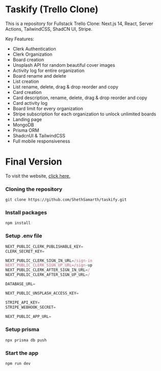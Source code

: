 # Taskify (Trello Clone)

This is a repository for Fullstack Trello Clone: Next.js 14, React, Server Actions, TailwindCSS, ShadCN UI, Stripe.

Key Features:

- Clerk Authentication
- Clerk Organization
- Board creation
- Unsplash API for random beautiful cover images
- Activity log for entire organization
- Board rename and delete
- List creation
- List rename, delete, drag & drop reorder and copy
- Card creation
- Card description, rename, delete, drag & drop reorder and copy
- Card activity log
- Board limit for every organization
- Stripe subscription for each organization to unlock unlimited boards
- Landing page
- MongoDB
- Prisma ORM
- ShadcnUI & TailwindCSS
- Full mobile responsiveness

# Final Version

To visit the website, [click here.](https://taskify-ss.vercel.app)

### Cloning the repository

```shell
git clone https://github.com/ShethSamarth/taskify.git
```

### Install packages

```shell
npm install
```

### Setup .env file

```js
NEXT_PUBLIC_CLERK_PUBLISHABLE_KEY=
CLERK_SECRET_KEY=

NEXT_PUBLIC_CLERK_SIGN_IN_URL=/sign-in
NEXT_PUBLIC_CLERK_SIGN_UP_URL=/sign-up
NEXT_PUBLIC_CLERK_AFTER_SIGN_IN_URL=/
NEXT_PUBLIC_CLERK_AFTER_SIGN_UP_URL=/

DATABASE_URL=

NEXT_PUBLIC_UNSPLASH_ACCESS_KEY=

STRIPE_API_KEY=
STRIPE_WEBHOOK_SECRET=

NEXT_PUBLIC_APP_URL=
```

### Setup prisma

```shell
npx prisma db push
```

### Start the app

```shell
npm run dev
```
